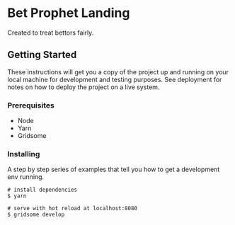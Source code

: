 # Bet Prophet Landing

Created to treat bettors fairly.

## Getting Started

These instructions will get you a copy of the project up and running on your local machine for development and testing purposes. See deployment for notes on how to deploy the project on a live system.

### Prerequisites

* Node
* Yarn
* Gridsome

### Installing

A step by step series of examples that tell you how to get a development env running.

```
# install dependencies
$ yarn

# serve with hot reload at localhost:8080
$ gridsome develop
```

<!-- ## E2E Testing

Cypress is the front end testing tool used for the app it provides different kinds of testing e2e, integration and unit tests.

```
# run all tests
yarn e2e

# open cypress gui
yarn e2e:open
```

## Deployment

```
yarn build
```

## Built With

* [Nuxt](https://nuxtjs.org/) - The FE framework used
* [Tailwind](https://tailwindcss.com/) - The CSS framework used
* [PurgeCSS](https://purgecss.com/) - The tool to remove unsed CSS
* [ESLint](https://eslint.org/) - The tool to analyze and find code problems with JS 
* [Mirage](https://miragejs.com/) - The temporary BE service used for mocking APIs

## Project Structure

```
├── api                     # centralized api connections from BE services
├── assets                  # uncompiled assets such as your styles, images, or fonts
├── components              # vue components
├── layouts                 # vue layout
├── middleware              # custom functions that can be run before rendering a page
├── mixins                  # vue mixins
├── pages                   # contains your application's views and routes
├── plugins                 # contains plugins and to inject functions or constants
├── server                  # temporary BE service(mirage js)
├── static                  # static files and directly mapped from server
├── store                   # contains your vuex files
├── test                    # cypress
│   └── e2e                 # e2e test cases
```

## Authors

* **Paulo Trajano** - *Lead Developer* - [paulotra](https://github.com/paulotra)

## Dependencies

* [idle-vue](https://www.npmjs.com/package/idle-vue) - Detects when the user hasn't interacted with your app
* [lodash-es](http://lodash.com/) - Provides individual lodash utilities
* [moment](https://momentjs.com/) - Date parser
* [moment-timezone]() - Timezone parser
* [v-tooltip]() - Tooltip ui plugin
* [vue-avatar]() - Generate initials for avatar icon
* [vue-flickity]() - Carousel plugin
* [vue-notification]() - Toasters used for notification 
* [vue-select]() - Select input plugin
* [vue-the-mask]() - Provides a strong masking feature for inputs 
* [vue-timeago]() - Get time difference parser -->
